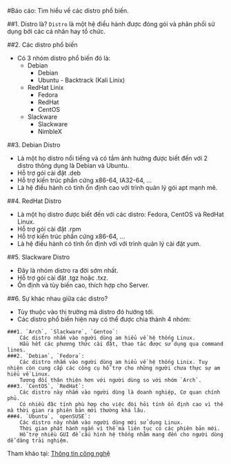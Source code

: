 #Báo cáo: Tìm hiểu về các distro phổ biến.

##1. Distro là?
   `Distro` là một hệ điều hành được đóng gói và phân phối sử dụng bởi các cá nhân hay tổ chức.
    
##2. Các distro phổ biến
   * Có 3 nhóm distro phổ biến đó là: 
       + Debian
           - Debian
           - Ubuntu            - Backtrack (Kali Linix)
       + RedHat Linix
           - Fedora
           - RedHat
           - CentOS
       + Slackware
           - Slackware
           - NimbleX

##3. Debian Distro
   - Là một họ distro nổi tiếng và có tầm ảnh hưởng được biết đến với 2 distro thông dụng là Debian và Ubuntu.
   - Hỗ trợ gói cài đặt .deb
   - Hỗ trợ kiến trúc phần cứng x86-64, IA32-64, ...
   - Là hệ điều hành có tính ổn định cao với trình quản lý gói apt mạnh mẽ.

##4. RedHat Distro
   - Là một họ distro được biết đến với các distro: Fedora, CentOS và RedHat Linux.
   - Hỗ trợ gói cài đặt .rpm
   - Hỗ trợ kiến trúc phần cứng x86-64, ...
   - Là hệ điều hành có tính ổn định với với trình quản lý cài đặt yum.
    
##5. Slackware Distro
   - Đây là nhóm distro ra đời sớm nhất.
   - Hỗ trợ gói cài đặt .tgz hoặc .txz.
   - Ổn định và tùy biến cao, thích hợp cho Server.
    
    
##6. Sự khác nhau giữa các distro?
   - Tùy thuộc vào thị trường mà distro đó hướng tới.
   - Các distro phổ biến hiện nay có thể được chia thành 4 nhóm:
    
    ###1. `Arch`, `Slackware`, `Gentoo`:
        Các distro nhắm vào người dùng am hiểu về hệ thống Linux.
        Hầu hết các phương thức cài đặt, thao tác được sử dụng qua command lines.
    ###2. `Debian`, `Fedora`:
        Các distro nhắm vào người dùng am hiểu về hệ thống Linix. Tuy nhiên còn cung cấp các công cụ hỗ trợ cho những người chưa thực sự am hiểu về Linux.
        Tương đối thân thiện hơn với người dùng so với nhóm `Arch`.
    ###3. `CentOS`, `RedHat`:
        Các distro này nhắm vào người dùng là doanh nghiệp, Cơ quan chính phủ.
        Có nhiều đặc tính phù hợp cho việc đòi hỏi tính ổn định cao vì thế mà thời gian ra phiên bản mới thường khá lâu.
    ###4. `Ubuntu`, `openSUSE`:
        Các distro này nhắm vào người dùng mới sử dụng Linux.
        Thời gian phát hành ngắn vì thế mà liên tục có các phiên bản mới.
        Hỗ trợ nhiều GUI để cấu hình hệ thống nhằm mang đến cho người dùng dễ dàng trải nghiệm.
        
Tham khảo tại: [Thông tin công nghệ](https://www.thongtincongnghe.com/article/19157)
    
